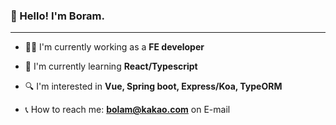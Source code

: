 ### 👋 Hello! I'm Boram.

<hr />

- 👨‍💻 I'm currently working as a <b>FE developer</b>

- 📕 I'm currently learning <b>React/Typescript</b>

- 🔍 I'm interested in <b>Vue, Spring boot, Express/Koa, TypeORM</b>

- 📞 How to reach me: <b>bolam@kakao.com</b> on E-mail